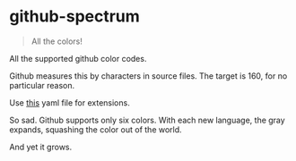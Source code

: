 # github-spectrum

> All the colors!

All the supported github color codes.

Github measures this by characters in source files. The target is 160, for no
particular reason.

Use
[this](https://github.com/github/linguist/blob/master/lib/linguist/languages.yml)
yaml file for extensions.

So sad. Github supports only six colors. With each new language, the gray
expands, squashing the color out of the world.

And yet it grows.
